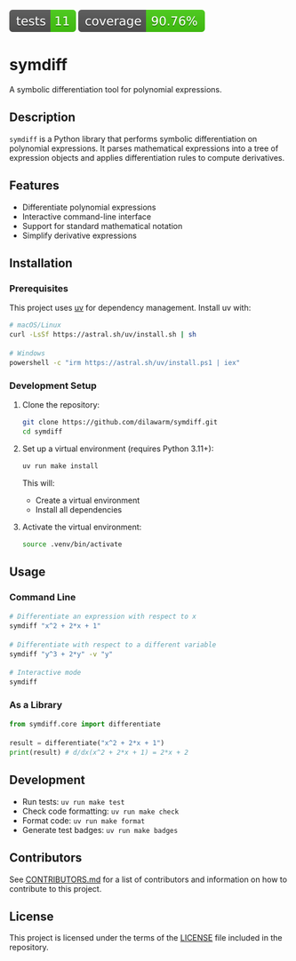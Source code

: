 ![Tests](https://github.com/dilawarm/symdiff/blob/gh-pages/badges/tests-badge.svg)
![Coverage](https://github.com/dilawarm/symdiff/blob/gh-pages/badges/coverage-badge.svg)

# symdiff

A symbolic differentiation tool for polynomial expressions.

## Description

`symdiff` is a Python library that performs symbolic differentiation on polynomial expressions. It parses mathematical expressions into a tree of expression objects and applies differentiation rules to compute derivatives.

## Features

- Differentiate polynomial expressions
- Interactive command-line interface
- Support for standard mathematical notation
- Simplify derivative expressions

## Installation

### Prerequisites

This project uses [uv](https://github.com/astral-sh/uv) for dependency management. Install uv with:

```bash
# macOS/Linux
curl -LsSf https://astral.sh/uv/install.sh | sh

# Windows
powershell -c "irm https://astral.sh/uv/install.ps1 | iex"
```

### Development Setup

1. Clone the repository:
   ```sh
   git clone https://github.com/dilawarm/symdiff.git
   cd symdiff
   ```

2. Set up a virtual environment (requires Python 3.11+):
   ```sh
   uv run make install
   ```
   
   This will:
   - Create a virtual environment
   - Install all dependencies

3. Activate the virtual environment:
   ```sh
   source .venv/bin/activate
   ```

## Usage

### Command Line

```sh
# Differentiate an expression with respect to x
symdiff "x^2 + 2*x + 1"

# Differentiate with respect to a different variable
symdiff "y^3 + 2*y" -v "y"

# Interactive mode
symdiff
```

### As a Library

```python
from symdiff.core import differentiate

result = differentiate("x^2 + 2*x + 1")
print(result) # d/dx(x^2 + 2*x + 1) = 2*x + 2
```

## Development

- Run tests: `uv run make test`
- Check code formatting: `uv run make check`
- Format code: `uv run make format`
- Generate test badges: `uv run make badges`

## Contributors

See [CONTRIBUTORS.md](CONTRIBUTORS.md) for a list of contributors and information on how to contribute to this project.

## License

This project is licensed under the terms of the [LICENSE](LICENCE) file included in the repository.
